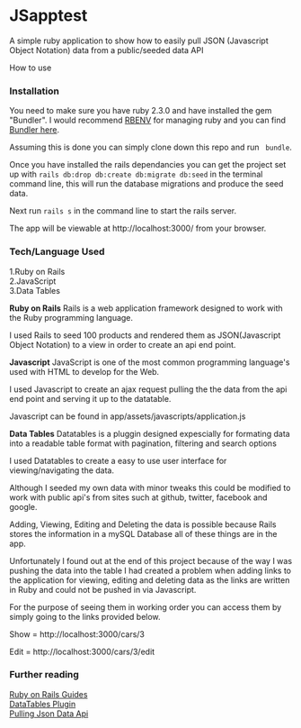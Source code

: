 <h1>JSapptest</h1>

A simple ruby application to show how to easily pull JSON (Javascript Object Notation) data from a public/seeded data API

How to use

<h3>Installation</h3>

You need to make sure you have ruby 2.3.0 and have installed the gem "Bundler". I would recommend [RBENV](https://github.com/rbenv/rbenv) for managing ruby and you can find [Bundler here](http://bundler.io/).

Assuming this is done you can simply clone down this repo and run ``` bundle```.

Once you have installed the rails dependancies you can get the project set up with ```rails db:drop db:create db:migrate db:seed```  in the terminal command line, this will run the database migrations and produce the seed data.

Next run ```rails s``` in the command line to start the rails server.

The app will be viewable at http://localhost:3000/ from your browser.

<h3>Tech/Language Used</h3>

1.Ruby on Rails
<br>
2.JavaScript
<br>
3.Data Tables

<b>Ruby on Rails</b>
Rails is a web application framework designed to work with the Ruby programming language.

I used Rails to seed 100 products and rendered them as JSON(Javascript Object Notation) to a view in order to create an api end point.

<b>Javascript</b>
JavaScript is one of the most common programming language's used with HTML to develop for the Web.

I used Javascript to create an ajax request pulling the the data from the api end point and serving it up to the datatable.

Javascript can be found in app/assets/javascripts/application.js

<b>Data Tables</b>
Datatables is a pluggin designed expescially for formating data into a readable table format with pagination, filtering and search options 

I used Datatables to create a easy to use user interface for viewing/navigating the data.


Although I seeded my own data with minor tweaks this could be modified to work with public api's from sites such at github, twitter, facebook  and google.

Adding, Viewing, Editing and Deleting the data is possible because Rails stores the information in a mySQL Database all of these things are in the app.

Unfortunately I found out at the end of this project because of the way I was pushing the data into the table I had created a problem when adding links to the application for viewing, editing and deleting data as the links are written in Ruby and could not be pushed in via Javascript. 

For the purpose of seeing them in working order you can access them by simply going to the links provided below.

Show = http://localhost:3000/cars/3

Edit = http://localhost:3000/cars/3/edit



<h3>Further reading</h3>

<a href="http://guides.rubyonrails.org/">Ruby on Rails Guides</a>
<br>
<a href="https://datatables.net/">DataTables Plugin</a>
<br>
<a href="http://themarklee.com/2014/04/03/pulling-json-data-open-data-api/">Pulling Json Data Api</a>




